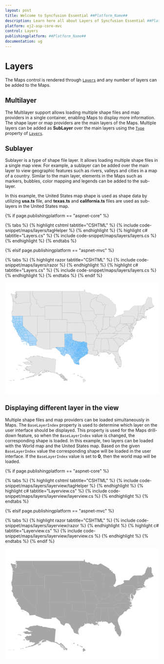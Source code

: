 ```yaml
---
layout: post
title: Welcome to Syncfusion Essential ##Platform_Name##
description: Learn here all about Layers of Syncfusion Essential ##Platform_Name## widgets based on HTML5 and jQuery.
platform: ej2-asp-core-mvc
control: Layers
publishingplatform: ##Platform_Name##
documentation: ug
---
```


# Layers

The Maps control is rendered through [`Layers`](https://help.syncfusion.com/cr/aspnetcore-js2/Syncfusion.EJ2.Maps.Maps.html#Syncfusion_EJ2_Maps_Maps_Layers) and any number of layers can be added to the Maps.

## Multilayer

The Multilayer support allows loading multiple shape files and map providers in a single container, enabling Maps to display more information. The shape layer or map providers are the main layers of the Maps. Multiple layers can be added as **SubLayer** over the main layers using the [`Type`](https://help.syncfusion.com/cr/aspnetcore-js2/Syncfusion.EJ2.Maps.Type.html) property of [`Layers`](https://help.syncfusion.com/cr/aspnetcore-js2/Syncfusion.EJ2.Maps.Maps.html#Syncfusion_EJ2_Maps_Maps_Layers).

## Sublayer

Sublayer is a type of shape file layer. It allows loading multiple shape files in a single map view. For example, a sublayer can be added over the main layer to view geographic features such as rivers, valleys and cities in a map of a country. Similar to the main layer, elements in the Maps such as markers, bubbles, color mapping and legends can be added to the sub-layer.

In this example, the United States map shape is used as shape data by utilizing **usa.ts** file, and **texas.ts** and **california.ts** files are used as sub-layers in the United States map.

{% if page.publishingplatform == "aspnet-core" %}

{% tabs %}
{% highlight cshtml tabtitle="CSHTML" %}
{% include code-snippet/maps/layers/tagHelper %}
{% endhighlight %}
{% highlight c# tabtitle="Layers.cs" %}
{% include code-snippet/maps/layers/layers.cs %}
{% endhighlight %}
{% endtabs %}

{% elsif page.publishingplatform == "aspnet-mvc" %}

{% tabs %}
{% highlight razor tabtitle="CSHTML" %}
{% include code-snippet/maps/layers/razor %}
{% endhighlight %}
{% highlight c# tabtitle="Layers.cs" %}
{% include code-snippet/maps/layers/layers.cs %}
{% endhighlight %}
{% endtabs %}
{% endif %}



![Maps with sublayer](./images/Layers/layer.PNG)

## Displaying different layer in the view

Multiple shape files and map providers can be loaded simultaneously in Maps. The `BaseLayerIndex` property is used to determine which layer on the user interface should be displayed. This property is used for the Maps drill-down feature, so when the `BaseLayerIndex` value is changed, the corresponding shape is loaded. In this example, two layers can be loaded with the World map and the United States map. Based on the given `BaseLayerIndex` value the corresponding shape will be loaded in the user interface. If the `BaseLayerIndex` value is set to **0**, then the world map will be loaded.

{% if page.publishingplatform == "aspnet-core" %}

{% tabs %}
{% highlight cshtml tabtitle="CSHTML" %}
{% include code-snippet/maps/layers/layerview/tagHelper %}
{% endhighlight %}
{% highlight c# tabtitle="Layerview.cs" %}
{% include code-snippet/maps/layers/layerview/layerview.cs %}
{% endhighlight %}
{% endtabs %}

{% elsif page.publishingplatform == "aspnet-mvc" %}

{% tabs %}
{% highlight razor tabtitle="CSHTML" %}
{% include code-snippet/maps/layers/layerview/razor %}
{% endhighlight %}
{% highlight c# tabtitle="Layerview.cs" %}
{% include code-snippet/maps/layers/layerview/layerview.cs %}
{% endhighlight %}
{% endtabs %}
{% endif %}



![Maps with layer view](./images/Layers/layerview.PNG)